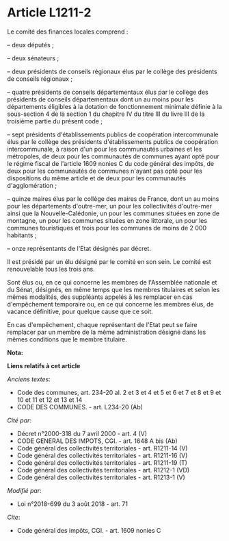 # Article L1211-2

Le comité des finances locales comprend :

– deux députés ;

– deux sénateurs ;

– deux présidents de conseils régionaux élus par le collège des présidents de conseils régionaux ;

– quatre présidents de conseils départementaux élus par le collège des présidents de conseils départementaux dont un au moins
pour les départements éligibles à la dotation de fonctionnement minimale définie à la sous-section 4 de la section 1 du
chapitre IV du titre III du livre III de la troisième partie du présent code ;

– sept présidents d'établissements publics de coopération intercommunale élus par le collège des présidents d'établissements
publics de coopération intercommunale, à raison d'un pour les communautés urbaines et les métropoles, de deux pour les
communautés de communes ayant opté pour le régime fiscal de l'article 1609 nonies C du code général des impôts, de deux pour
les communautés de communes n'ayant pas opté pour les dispositions du même article et de deux pour les communautés
d'agglomération ;

– quinze maires élus par le collège des maires de France, dont un au moins pour les départements d'outre-mer, un pour les
collectivités d'outre-mer ainsi que la Nouvelle-Calédonie, un pour les communes situées en zone de montagne, un pour les
communes situées en zone littorale, un pour les communes touristiques et trois pour les communes de moins de 2 000
habitants ;

– onze représentants de l'Etat désignés par décret.

Il est présidé par un élu désigné par le comité en son sein. Le comité est renouvelable tous les trois ans.

Sont élus ou, en ce qui concerne les membres de l'Assemblée nationale et du Sénat, désignés, en même temps que les membres
titulaires et selon les mêmes modalités, des suppléants appelés à les remplacer en cas d'empêchement temporaire ou, en ce qui
concerne les membres élus, de vacance définitive, pour quelque cause que ce soit.

En cas d'empêchement, chaque représentant de l'Etat peut se faire remplacer par un membre de la même administration désigné
dans les mêmes conditions que le membre titulaire.

**Nota:**



**Liens relatifs à cet article**

_Anciens textes_:

  - Code des communes, art. 234-20 al. 2 et 3 et 4 et 5 et 6 et 7 et 8 et 9 et 10 et 11 et 12 et 13 et 14
  - CODE DES COMMUNES. - art. L234-20 (Ab)

_Cité par_:

  - Décret n°2000-318 du 7 avril 2000 - art. 4 (V)
  - CODE GENERAL DES IMPOTS, CGI. - art. 1648 A bis (Ab)
  - Code général des collectivités territoriales - art. R1211-14 (V)
  - Code général des collectivités territoriales - art. R1211-16 (V)
  - Code général des collectivités territoriales - art. R1211-19 (T)
  - Code général des collectivités territoriales - art. R1212-1 (VD)
  - Code général des collectivités territoriales - art. R1213-1 (V)

_Modifié par_:

  - Loi n°2018-699 du 3 août 2018 - art. 71

_Cite_:

  - Code général des impôts, CGI. - art. 1609 nonies C
